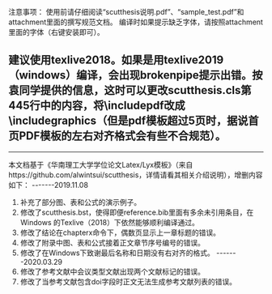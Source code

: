 
注意事项：
使用前请仔细阅读“scutthesis说明.pdf”、“sample_test.pdf”和attachment里面的撰写规范文档。
编译时如果提示缺乏字体，请按照attachment里面的字体（右键安装即可）。

建议使用texlive2018。如果是用texlive2019（windows）编译，会出现brokenpipe提示出错。按袁同学提供的信息，这时可以更改scutthesis.cls第445行中的内容，将\includepdf改成\includegraphics（但是pdf模板超过5页时，据说首页PDF模板的左右对齐格式会有些不合规范）。
-------------------------------------------------------
-------------------------------------------------------
本文档基于《华南理工大学学位论文Latex/Lyx模板》（来自https://github.com/alwintsui/scutthesis，详情请看其相关介绍说明），增删内容如下：
-------2019.11.08
1.	补充了部分图、表和公式的演示例子。
2.	修改了scutthesis.bst，使得即便reference.bib里面有多余未引用条目，在Windows 的Texlive（2018）下依然能够顺利编译通过。
3.	修改了结论在chapterx命令下，偶数页显示上一章标题的错误。
4.	修改了附录中图、表和公式接着正文章节序号编号的错误。
5.	修改了在Windows下致谢最后名称和日期没有右对齐的格式。
-------2020.03.29
6.	修改了参考文献中会议类型文献出现两个文献标记的错误。
7.	修改了当参考文献包含doi字段时正文无法生成参考文献列表的错误。
